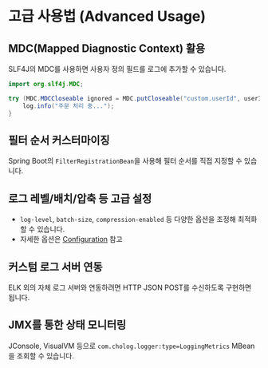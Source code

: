 # 고급 사용법 (Advanced Usage)

## MDC(Mapped Diagnostic Context) 활용

SLF4J의 MDC를 사용하면 사용자 정의 필드를 로그에 추가할 수 있습니다.

```java
import org.slf4j.MDC;

try (MDC.MDCCloseable ignored = MDC.putCloseable("custom.userId", userId)) {
    log.info("주문 처리 중...");
}
```

## 필터 순서 커스터마이징

Spring Boot의 `FilterRegistrationBean`을 사용해 필터 순서를 직접 지정할 수 있습니다.

## 로그 레벨/배치/압축 등 고급 설정

- `log-level`, `batch-size`, `compression-enabled` 등 다양한 옵션을 조정해 최적화할 수 있습니다.
- 자세한 옵션은 [Configuration](./Configuration.md) 참고

## 커스텀 로그 서버 연동

ELK 외의 자체 로그 서버와 연동하려면 HTTP JSON POST를 수신하도록 구현하면 됩니다.

## JMX를 통한 상태 모니터링

JConsole, VisualVM 등으로 `com.cholog.logger:type=LoggingMetrics` MBean을 조회할 수 있습니다. 